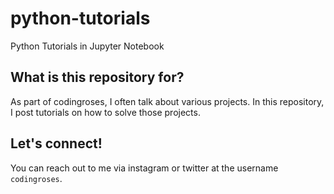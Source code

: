 # python-tutorials
Python Tutorials in Jupyter Notebook

## What is this repository for?
As part of codingroses, I often talk about various projects. In this repository, I post tutorials on how to solve those projects.

## Let's connect!
You can reach out to me via instagram or twitter at the username `codingroses`. 
